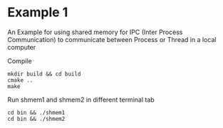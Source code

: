 # Example 1

An Example for using shared memory for IPC (Inter Process Communication)
to communicate between Process or Thread in a local computer

Compile

```
mkdir build && cd build
cmake ..
make
```

Run shmem1 and shmem2 in different terminal tab

```
cd bin && ./shmem1
cd bin && ./shmem2
```
